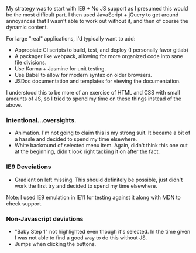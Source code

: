 My strategy was to start with IE9 + No JS support as
I presumed this would be the most difficult part. I then
used JavaScript + jQuery to get around annoyances that I wasn't able
to work out without it, and then of course the dynamic content.

For large "real" applications, I'd typically want to add:
- Appropiate CI scripts to build, test, and deploy (I personally favor gitlab)
- A packager like webpack, allowing for more organized code into sane file divisions.
- Use Karma + Jasmine for unit testing.
- Use Babel to allow for modern syntax on older browsers.
- JSDoc documentation and templates for viewing the documentation.

I understood this to be more of an exercise of HTML and CSS with small amounts of JS, so I tried to spend my time on these things instead of the above.

### Intentional...oversights.
- Animation. I'm not going to claim this is my strong suit. It became a bit of a hassle and decided to spend my time elsewhere.
- White backround of selected menu item. Again, didn't think this one out at the beginning, didn't look right tacking it on after the fact.

### IE9 Deveiations
- Gradient on left missing. This should definitely be possible, just didn't work the first try and decided to spend my time elsewhere.

Note: I used IE9 emulation in IE11 for testing against it along with MDN to check support.

### Non-Javascript deviations
- "Baby Step 1" not highlighted even though it's selected. In the time given I was not able to find a good way to do this without JS.
- Jumps when clicking the buttons.